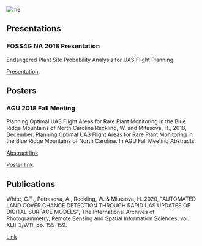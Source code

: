 ![me](https://wjreckli.github.io/ncsu/images/cloud.jpg)
## Presentations
### FOSS4G NA 2018 Presentation
Endangered Plant Site Probability Analysis for UAS Flight Planning
  
[Presentation](https://wjreckli.github.io/ncsu/docs/FOSS4GNA2018.pdf).

## Posters
### AGU 2018 Fall Meeting
Planning Optimal UAS Flight Areas for Rare Plant Monitoring in the Blue Ridge Mountains of North Carolina
Reckling, W. and Mitasova, H., 2018, December. Planning Optimal UAS Flight Areas for Rare Plant Monitoring in the Blue Ridge Mountains of North Carolina. In AGU Fall Meeting Abstracts. 
  
[Abstract link](https://ui.adsabs.harvard.edu/abs/2018AGUFM.B33F2735R/abstract)
  
[Poster link](https://wjreckli.github.io/ncsu/images/AGU_2018_v3.jpg).

## Publications
White, C.T., Petrasova, A., Reckling, W. & Mitasova, H. 2020, "AUTOMATED LAND COVER CHANGE DETECTION THROUGH RAPID UAS UPDATES OF DIGITAL SURFACE MODELS", The International Archives of Photogrammetry, Remote Sensing and Spatial Information Sciences, vol. XLII-3/W11, pp. 155-159.
  
[Link](https://search.proquest.com/openview/00ab93c26c39fd3e2a3ddfae3c8ebba9/1?pq-origsite=gscholar&cbl=2037674)
